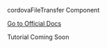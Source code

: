 cordovaFileTransfer Component

[Go to Official Docs](http://ngcordova.com/docs/plugins/fileTransfer/)

Tutorial Coming Soon